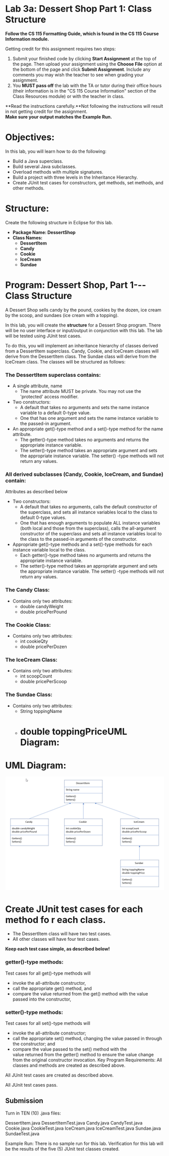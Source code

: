 Lab 3a: Dessert Shop Part 1: Class Structure
============================================

**Follow the CS 115 Formatting Guide, which is found in the CS 115 Course Information module.**

Getting credit for this assignment requires two steps:

1.  Submit your finished code by clicking **Start Assignment** at the top of the page. Then upload your assignment using the **Choose File** option at the bottom of the page and click **Submit Assignment**. Include any comments you may wish the teacher to see when grading your assignment.  
2.  You **MUST pass off** the lab with the TA or tutor during their office hours (their information is in the "CS 115 Course Information" section of the Class Resources module) or with the teacher in class.

**Read the instructions carefully.**Not following the instructions will result in not getting credit for the assignment.\
**Make sure your output matches the Example Run.**

Objectives:
===========

In this lab, you will learn how to do the following:

-   Build a Java superclass.
-   Build several Java subclasses.
-   Overload methods with multiple signatures.
-   Build a project with three levels in the Inheritance Hierarchy.
-   Create JUnit test cases for constructors, get methods, set methods, and other methods.

Structure:
==========

Create the following structure in Eclipse for this lab.

-   **Package Name: DessertShop**
-   **Class Names:**
    -   **DessertItem**
    -   **Candy**
    -   **Cookie**
    -   **IceCream**
    -   **Sundae**

Program: Dessert Shop, Part 1---Class Structure
=============================================

A Dessert Shop sells candy by the pound, cookies by the dozen, ice cream by the scoop, and sundaes (ice cream with a topping).

In this lab, you will create the **structure** for a Dessert Shop program. There will be no user interface or input/output in conjunction with this lab. The lab will be tested using JUnit test cases.

To do this, you will implement an inheritance hierarchy of classes derived from a DessertItem superclass. Candy, Cookie, and IceCream classes will derive from the DessertItem class. The Sundae class will derive from the IceCream class. The classes will be structured as follows:

### The DessertItem superclass contains:

-   A single attribute, name
    -   The name attribute MUST be private. You may not use the 'protected' access modifier.
-   Two constructors:
    -   A default that takes no arguments and sets the name instance variable to a default 0-type value.
    -   One that has one argument and sets the name instance variable to the passed-in argument.
-   An appropriate get()-type method and a set()-type method for the name attribute.
    -   The getter()-type method takes no arguments and returns the appropriate instance variable.
    -   The setter()-type method takes an appropriate argument and sets the appropriate instance variable. The setter() -type methods will not return any values.

### All derived subclasses (Candy, Cookie, IceCream, and Sundae) contain:

Attributes as described below
-   Two constructors:
    -   A default that takes no arguments, calls the default constructor of the superclass, and sets all instance variables local to the class to default 0-type values.
    -   One that has enough arguments to populate ALL instance variables (both local and those from the superclass), calls the all-argument constructor of the superclass and sets all instance variables local to the class to the passed-in arguments of the constructor.
-   Appropriate get()-type methods and a set()-type methods for each instance variable local to the class.
    -   Each getter()-type method takes no arguments and returns the appropriate instance variable.
    -   The setter()-type method takes an appropriate argument and sets the appropriate instance variable. The setter() -type methods will not return any values.

### The Candy Class:

-   Contains only two attributes:
    -   double candyWeight
    -   double pricePerPound

### The Cookie Class:

-   Contains only two attributes:
    -   int cookieQty
    -   double pricePerDozen

### The IceCream Class:

-   Contains only two attributes:
    -   int scoopCount
    -   double pricePerScoop

### The Sundae Class:

-   Contains only two attributes:
    -   String toppingName
    -   double toppingPriceUML Diagram:
        ============

UML Diagram:
============
![img.png](img.png)


# Create JUnit test cases for each method fo    r each class.

-   The DessertItem class will have two test cases.
-   All other classes will have four test cases.

**Keep each test case simple, as described below!**

### getter()-type methods:

Test cases for all get()-type methods will

-   invoke the all-attribute constructor,
-   call the appropriate get() method, and
-   compare the value returned from the get() method with the value passed into the constructor,

### setter()-type methods:

Test cases for all set()-type methods will

-   invoke the all-attribute constructor;
-   call the appropriate set() method, changing the value passed in through the constructor; and
-   compare the value passed to the set() method with the value returned from the getter() method to ensure the value change from the original constructor invocation.
    Key Program Requirements:
    All classes and methods are created as described above.

All JUnit test cases are created as described above.

All JUnit test cases pass.

## Submission
Turn in TEN (10) .java files:

DessertItem.java
DessertItemTest.java
Candy.java
CandyTest.java
Cookie.java
CookieTest.java
IceCream.java
IceCreamTest.java
Sundae.java
SundaeTest.java


Example Run:
There is no sample run for this lab. Verification for this lab will be the results of the five (5) JUnit test classes created.